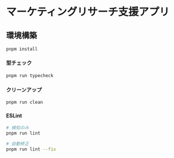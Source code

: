 # マーケティングリサーチ支援アプリ

## 環境構築
```bash
pnpm install
```

#### 型チェック
```bash
pnpm run typecheck
```

#### クリーンアップ
```bash
pnpm run clean
```

#### ESLint
```bash
# 検知のみ
pnpm run lint

# 自動修正
pnpm run lint --fix
```